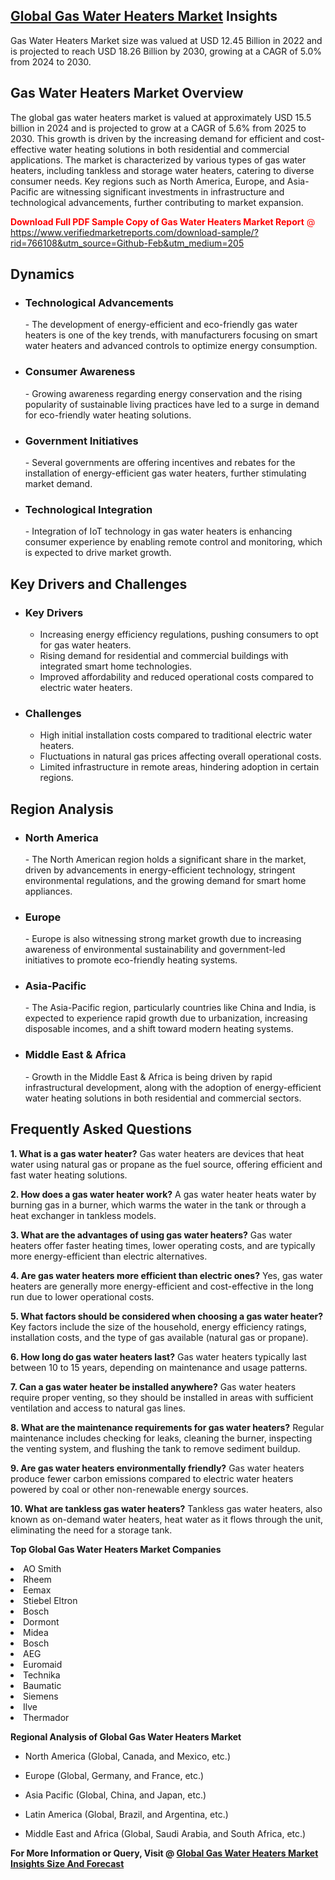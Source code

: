 <h2><a href="https://www.verifiedmarketreports.com/download-sample/?rid=766108&amp;utm_source=Github&amp;utm_medium=205" target="_blank">Global Gas Water Heaters Market</a> Insights</h2><p>Gas Water Heaters Market size was valued at USD 12.45 Billion in 2022 and is projected to reach USD 18.26 Billion by 2030, growing at a CAGR of 5.0% from 2024 to 2030.</p><p> <h2>Gas Water Heaters Market Overview</h2> <p>The global gas water heaters market is valued at approximately USD 15.5 billion in 2024 and is projected to grow at a CAGR of 5.6% from 2025 to 2030. This growth is driven by the increasing demand for efficient and cost-effective water heating solutions in both residential and commercial applications. The market is characterized by various types of gas water heaters, including tankless and storage water heaters, catering to diverse consumer needs. Key regions such as North America, Europe, and Asia-Pacific are witnessing significant investments in infrastructure and technological advancements, further contributing to market expansion. <p><span class=""><span style="color: #ff0000;"><strong>Download Full PDF Sample Copy of Gas Water Heaters Market Report</strong> @ </span><a href="https://www.verifiedmarketreports.com/download-sample/?rid=766108&amp;utm_source=Github-Feb&amp;utm_medium=205" target="_blank">https://www.verifiedmarketreports.com/download-sample/?rid=766108&amp;utm_source=Github-Feb&amp;utm_medium=205</a></span></p></p> <h2>Dynamics</h2> <ul> <li><h3>Technological Advancements</h3> - The development of energy-efficient and eco-friendly gas water heaters is one of the key trends, with manufacturers focusing on smart water heaters and advanced controls to optimize energy consumption.</li> <li><h3>Consumer Awareness</h3> - Growing awareness regarding energy conservation and the rising popularity of sustainable living practices have led to a surge in demand for eco-friendly water heating solutions.</li> <li><h3>Government Initiatives</h3> - Several governments are offering incentives and rebates for the installation of energy-efficient gas water heaters, further stimulating market demand.</li> <li><h3>Technological Integration</h3> - Integration of IoT technology in gas water heaters is enhancing consumer experience by enabling remote control and monitoring, which is expected to drive market growth.</li> </ul> <h2>Key Drivers and Challenges</h2> <ul> <li><h3>Key Drivers</h3> <ul> <li>Increasing energy efficiency regulations, pushing consumers to opt for gas water heaters.</li> <li>Rising demand for residential and commercial buildings with integrated smart home technologies.</li> <li>Improved affordability and reduced operational costs compared to electric water heaters.</li> </ul> </li> <li><h3>Challenges</h3> <ul> <li>High initial installation costs compared to traditional electric water heaters.</li> <li>Fluctuations in natural gas prices affecting overall operational costs.</li> <li>Limited infrastructure in remote areas, hindering adoption in certain regions.</li> </ul> </li> </ul> <h2>Region Analysis</h2> <ul> <li><h3>North America</h3> - The North American region holds a significant share in the market, driven by advancements in energy-efficient technology, stringent environmental regulations, and the growing demand for smart home appliances.</li> <li><h3>Europe</h3> - Europe is also witnessing strong market growth due to increasing awareness of environmental sustainability and government-led initiatives to promote eco-friendly heating systems.</li> <li><h3>Asia-Pacific</h3> - The Asia-Pacific region, particularly countries like China and India, is expected to experience rapid growth due to urbanization, increasing disposable incomes, and a shift toward modern heating systems.</li> <li><h3>Middle East & Africa</h3> - Growth in the Middle East & Africa is being driven by rapid infrastructural development, along with the adoption of energy-efficient water heating solutions in both residential and commercial sectors.</li> </ul> <h2>Frequently Asked Questions</h2> <p><strong>1. What is a gas water heater?</strong> Gas water heaters are devices that heat water using natural gas or propane as the fuel source, offering efficient and fast water heating solutions.</p> <p><strong>2. How does a gas water heater work?</strong> A gas water heater heats water by burning gas in a burner, which warms the water in the tank or through a heat exchanger in tankless models.</p> <p><strong>3. What are the advantages of using gas water heaters?</strong> Gas water heaters offer faster heating times, lower operating costs, and are typically more energy-efficient than electric alternatives.</p> <p><strong>4. Are gas water heaters more efficient than electric ones?</strong> Yes, gas water heaters are generally more energy-efficient and cost-effective in the long run due to lower operational costs.</p> <p><strong>5. What factors should be considered when choosing a gas water heater?</strong> Key factors include the size of the household, energy efficiency ratings, installation costs, and the type of gas available (natural gas or propane).</p> <p><strong>6. How long do gas water heaters last?</strong> Gas water heaters typically last between 10 to 15 years, depending on maintenance and usage patterns.</p> <p><strong>7. Can a gas water heater be installed anywhere?</strong> Gas water heaters require proper venting, so they should be installed in areas with sufficient ventilation and access to natural gas lines.</p> <p><strong>8. What are the maintenance requirements for gas water heaters?</strong> Regular maintenance includes checking for leaks, cleaning the burner, inspecting the venting system, and flushing the tank to remove sediment buildup.</p> <p><strong>9. Are gas water heaters environmentally friendly?</strong> Gas water heaters produce fewer carbon emissions compared to electric water heaters powered by coal or other non-renewable energy sources.</p> <p><strong>10. What are tankless gas water heaters?</strong> Tankless gas water heaters, also known as on-demand water heaters, heat water as it flows through the unit, eliminating the need for a storage tank.</p> </p><p><strong>Top Global Gas Water Heaters Market Companies</strong></p><div data-test-id=""><p><li>AO Smith</li><li> Rheem</li><li> Eemax</li><li> Stiebel Eltron</li><li> Bosch</li><li> Dormont</li><li> Midea</li><li> Bosch</li><li> AEG</li><li> Euromaid</li><li> Technika</li><li> Baumatic</li><li> Siemens</li><li> Ilve</li><li> Thermador</li></p><div><strong>Regional Analysis of&nbsp;Global Gas Water Heaters Market</strong></div><ul><li dir="ltr"><p dir="ltr">North America&nbsp;(Global, Canada, and Mexico, etc.)</p></li><li dir="ltr"><p dir="ltr">Europe (Global, Germany, and France, etc.)</p></li><li dir="ltr"><p dir="ltr">Asia Pacific&nbsp;(Global, China, and Japan, etc.)</p></li><li dir="ltr"><p dir="ltr">Latin America&nbsp;(Global, Brazil, and Argentina, etc.)</p></li><li dir="ltr">Middle East and Africa&nbsp;(Global, Saudi Arabia, and South Africa, etc.)</li></ul><p><strong>For More Information or Query, Visit @&nbsp;</strong><strong><a href="https://www.verifiedmarketreports.com/product/gas-water-heaters-market/?utm_source=Github&amp;utm_medium=205" target="_blank">Global Gas Water Heaters Market Insights Size And Forecast</a></strong></p></div>
